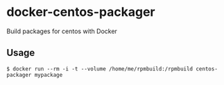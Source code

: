 docker-centos-packager
======================

Build packages for centos with Docker

Usage
-----
```
$ docker run --rm -i -t --volume /home/me/rpmbuild:/rpmbuild centos-packager mypackage
```

